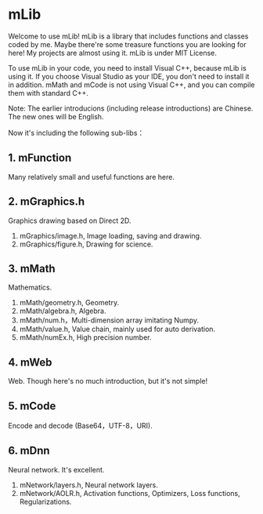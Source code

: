 # mLib
Welcome to use mLib! mLib is a library that includes functions and classes coded by me. Maybe there're some treasure functions you are looking for here! My projects are almost using it. mLib is under MIT License.

To use mLib in your code, you need to install Visual C++, because mLib is using it. If you choose Visual Studio as your IDE, you don't need to install it in addition. mMath and mCode is not using Visual C++, and you can compile them with standard C++.

Note: The earlier introducions (including release introductions) are Chinese. The new ones will be English.

Now it's including the following sub-libs：
## 1. mFunction
Many relatively small and useful functions are here.
## 2. mGraphics.h
Graphics drawing based on Direct 2D.
1. mGraphics/image.h, Image loading, saving and drawing.
2. mGraphics/figure.h, Drawing for science.
## 3. mMath
Mathematics.
1. mMath/geometry.h, Geometry.
2. mMath/algebra.h, Algebra.
3. mMath/num.h，Multi-dimension array imitating Numpy.
4. mMath/value.h, Value chain, mainly used for auto derivation.
5. mMath/numEx.h, High precision number.
## 4. mWeb
Web. Though here's no much introduction, but it's not simple!
## 5. mCode
Encode and decode (Base64，UTF-8，URI).
## 6. mDnn
Neural network. It's excellent.
1. mNetwork/layers.h, Neural network layers.
2. mNetwork/AOLR.h, Activation functions, Optimizers, Loss functions, Regularizations.

